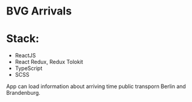 # BVG Arrivals

# Stack:

- ReactJS
- React Redux, Redux Tolokit
- TypeScript
- SCSS

App can load information about arriving time public transporn Berlin and Brandenburg.
